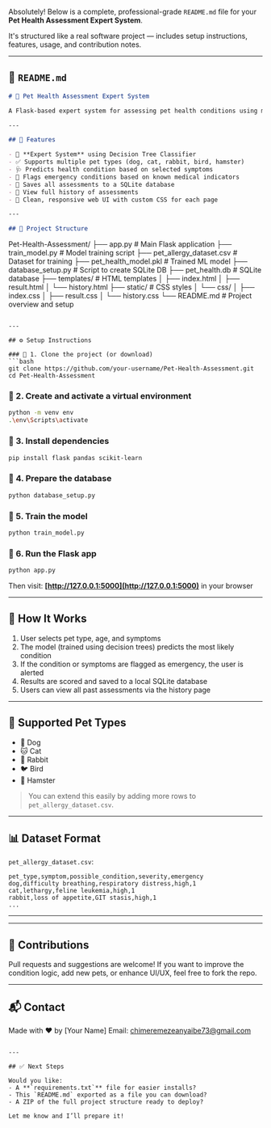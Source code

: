 Absolutely! Below is a complete, professional-grade `README.md` file for your **Pet Health Assessment Expert System**.

It's structured like a real software project — includes setup instructions, features, usage, and contribution notes.

---

## 📄 `README.md`

```markdown
# 🐾 Pet Health Assessment Expert System

A Flask-based expert system for assessing pet health conditions using machine learning. Users can select their pet type, age, and observed symptoms to get a predicted condition, severity score, and emergency alert — with results saved to a local SQLite database.

---

## 📌 Features

- 🧠 **Expert System** using Decision Tree Classifier
- ✅ Supports multiple pet types (dog, cat, rabbit, bird, hamster)
- 🩺 Predicts health condition based on selected symptoms
- 🚨 Flags emergency conditions based on known medical indicators
- 💾 Saves all assessments to a SQLite database
- 📜 View full history of assessments
- 🎨 Clean, responsive web UI with custom CSS for each page

---

## 📁 Project Structure

```

Pet-Health-Assessment/
├── app.py                   # Main Flask application
├── train\_model.py           # Model training script
├── pet\_allergy\_dataset.csv  # Dataset for training
├── pet\_health\_model.pkl     # Trained ML model
├── database\_setup.py        # Script to create SQLite DB
├── pet\_health.db            # SQLite database
├── templates/               # HTML templates
│   ├── index.html
│   ├── result.html
│   └── history.html
├── static/                  # CSS styles
│   └── css/
│       ├── index.css
│       ├── result.css
│       └── history.css
└── README.md                # Project overview and setup

````

---

## ⚙️ Setup Instructions

### 🔹 1. Clone the project (or download)
```bash
git clone https://github.com/your-username/Pet-Health-Assessment.git
cd Pet-Health-Assessment
````

### 🔹 2. Create and activate a virtual environment

```bash
python -m venv env
.\env\Scripts\activate
```

### 🔹 3. Install dependencies

```bash
pip install flask pandas scikit-learn
```

### 🔹 4. Prepare the database

```bash
python database_setup.py
```

### 🔹 5. Train the model

```bash
python train_model.py
```

### 🔹 6. Run the Flask app

```bash
python app.py
```

Then visit:
**[http://127.0.0.1:5000](http://127.0.0.1:5000)** in your browser

---

## 🧠 How It Works

1. User selects pet type, age, and symptoms
2. The model (trained using decision trees) predicts the most likely condition
3. If the condition or symptoms are flagged as emergency, the user is alerted
4. Results are scored and saved to a local SQLite database
5. Users can view all past assessments via the history page

---

## 🐾 Supported Pet Types

* 🐶 Dog
* 🐱 Cat
* 🐰 Rabbit
* 🐦 Bird
* 🐹 Hamster

> You can extend this easily by adding more rows to `pet_allergy_dataset.csv`.

---

## 📊 Dataset Format

`pet_allergy_dataset.csv`:

```csv
pet_type,symptom,possible_condition,severity,emergency
dog,difficulty breathing,respiratory distress,high,1
cat,lethargy,feline leukemia,high,1
rabbit,loss of appetite,GIT stasis,high,1
...
```

---


---

## 🤝 Contributions

Pull requests and suggestions are welcome!
If you want to improve the condition logic, add new pets, or enhance UI/UX, feel free to fork the repo.

---

## 📬 Contact

Made with ❤️ by \[Your Name]
Email: chimeremezeanyaibe73@gmail.com

```

---

## ✅ Next Steps

Would you like:
- A **`requirements.txt`** file for easier installs?
- This `README.md` exported as a file you can download?
- A ZIP of the full project structure ready to deploy?

Let me know and I’ll prepare it!
```
